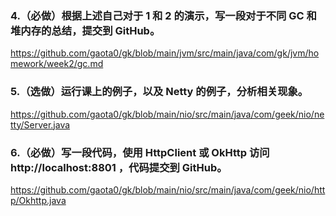### 4.（必做）根据上述自己对于 1 和 2 的演示，写一段对于不同 GC 和堆内存的总结，提交到 GitHub。
https://github.com/gaota0/gk/blob/main/jvm/src/main/java/com/gk/jvm/homework/week2/gc.md

### 5.（选做）运行课上的例子，以及 Netty 的例子，分析相关现象。
https://github.com/gaota0/gk/blob/main/nio/src/main/java/com/geek/nio/netty/Server.java

### 6.（必做）写一段代码，使用 HttpClient 或 OkHttp 访问  http://localhost:8801 ，代码提交到 GitHub。
https://github.com/gaota0/gk/blob/main/nio/src/main/java/com/geek/nio/http/Okhttp.java